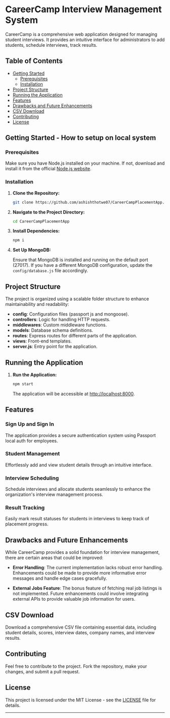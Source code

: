 
# CareerCamp Interview Management System

CareerCamp is a comprehensive web application designed for managing student interviews. It provides an intuitive interface for administrators to add students, schedule interviews, track results.

## Table of Contents

- [Getting Started](#getting-started)
  - [Prerequisites](#prerequisites)
  - [Installation](#installation)
- [Project Structure](#project-structure)
- [Running the Application](#running-the-application)
- [Features](#features)
- [Drawbacks and Future Enhancements](#drawbacks-and-future-enhancements)
- [CSV Download](#csv-download)
- [Contributing](#contributing)
- [License](#license)

## Getting Started - How to setup on local system  

### Prerequisites

Make sure you have Node.js installed on your machine. If not, download and install it from the official [Node.js website](https://nodejs.org/).

### Installation

1. **Clone the Repository:**

   ```bash
   git clone https://github.com/ashishthotwe07/CareerCampPlacementApp.git
   ```

2. **Navigate to the Project Directory:**

   ```bash
   cd CareerCampPlacementApp
   ```

3. **Install Dependencies:**

   ```bash
   npm i
   ```

4. **Set Up MongoDB:**

   Ensure that MongoDB is installed and running on the default port (27017). If you have a different MongoDB configuration, update the `config/database.js` file accordingly.


## Project Structure

The project is organized using a scalable folder structure to enhance maintainability and readability:

- **config**: Configuration files (passport js and mongoose).
- **controllers**: Logic for handling HTTP requests.
- **middlewares**: Custom middleware functions.
- **models**: Database schema definitions.
- **routes**: Express routes for different parts of the application.
- **views**: Front-end templates.
- **server.js**: Entry point for the application.

## Running the Application

1. **Run the Application:**

   ```bash
   npm start
   ```

   The application will be accessible at [http://localhost:8000](http://localhost:8000).

## Features

### Sign Up and Sign In

The application provides a secure authentication system using Passport local auth for employees.

### Student Management

Effortlessly add and view student details through an intuitive interface.

### Interview Scheduling

Schedule interviews and allocate students seamlessly to enhance the organization's interview management process.

### Result Tracking

Easily mark result statuses for students in interviews to keep track of placement progress.

## Drawbacks and Future Enhancements

While CareerCamp provides a solid foundation for interview management, there are certain areas that could be improved:

- **Error Handling**: The current implementation lacks robust error handling. Enhancements could be made to provide more informative error messages and handle edge cases gracefully.

- **External Jobs Feature**: The bonus feature of fetching real job listings is not implemented. Future enhancements could involve integrating external APIs to provide valuable job information for users.

## CSV Download

Download a comprehensive CSV file containing essential data, including student details, scores, interview dates, company names, and interview results.

## Contributing

Feel free to contribute to the project. Fork the repository, make your changes, and submit a pull request.

## License

This project is licensed under the MIT License - see the [LICENSE](LICENSE) file for details.

---

